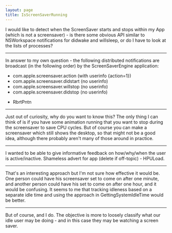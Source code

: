 ```yaml
---
layout: page
title: IsScreenSaverRunning
---
```


I would like to detect when the ScreenSaver starts and stops within my App (which is not a screensaver) - is there some obvious API similar to NSWorkspace notifications for didwake and willsleep, or do I have to look at the lists of processes?

----
In answer to my own question - the following distributed notifications are broadcast (in the following order) by the ScreenSaverEngine application:

* com.apple.screensaver.action (with userinfo {action=1})
* com.apple.screensaver.didstart (no userinfo)
* com.apple.screensaver.willstop (no userinfo)
* com.apple.screensaver.didstop (no userinfo)

- RbrtPntn

----
Just out of curiosity, why do you want to know this? The only thing I can think of is if you have some animation running that you want to stop during the screensaver to save CPU cycles. But of course you can make a screensaver which still shows the desktop, so that might not be a good idea, although there probably aren't many of those around in practice.

----
I wanted to be able to give informative feedback on how/why/when the user is active/inactive. Shameless advert for app (delete if off-topic) - HPULoad.

----
That's an interesting approach but I'm not sure how effective it would be. One person could have his screensaver set to come on after one minute, and another person could have his set to come on after one hour, and it would be confusing. It seems to me that tracking idleness based on a separate idle time and using the approach in GettingSystemIdleTime would be better.

----
But of course, and I do. The objective is more to loosely classify what our idle user may be doing - and in this case they may be watching a screen saver.

